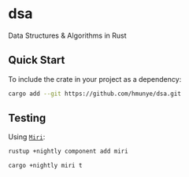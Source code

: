 # dsa

Data Structures & Algorithms in Rust

## Quick Start

To include the crate in your project as a dependency:

```bash
cargo add --git https://github.com/hmunye/dsa.git
```

## Testing

Using [`Miri`](https://github.com/rust-lang/miri): 

```bash
rustup +nightly component add miri
```

```bash
cargo +nightly miri t
```
